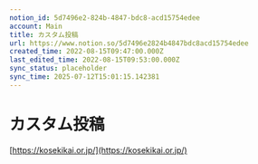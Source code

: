 ```yaml
---
notion_id: 5d7496e2-824b-4847-bdc8-acd15754edee
account: Main
title: カスタム投稿
url: https://www.notion.so/5d7496e2824b4847bdc8acd15754edee
created_time: 2022-08-15T09:47:00.000Z
last_edited_time: 2022-08-15T09:53:00.000Z
sync_status: placeholder
sync_time: 2025-07-12T15:01:15.142381
---
```

# カスタム投稿

[https://kosekikai.or.jp/](https://kosekikai.or.jp/)